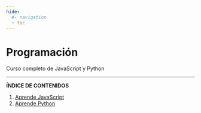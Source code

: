 ```yaml
---
hide:
  #- navigation
  - toc
---
```


<h1 class="title-index">Programación</h1>

<p class="description-index">Curso completo de JavaScript y Python</p>
<hr>

**ÍNDICE DE CONTENIDOS**

  1. [Aprende JavaScript](javascript/index.md)
  2. [Aprende Python](#)

<br>
<br>
